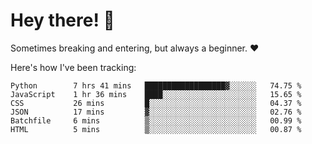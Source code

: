 # Hey there! 👋
Sometimes breaking and entering, but always a beginner. ❤️

Here's how I've been tracking:
<!--START_SECTION:waka-->

```text
Python        7 hrs 41 mins   ██████████████████▓░░░░░░   74.75 %
JavaScript    1 hr 36 mins    ████░░░░░░░░░░░░░░░░░░░░░   15.65 %
CSS           26 mins         █░░░░░░░░░░░░░░░░░░░░░░░░   04.37 %
JSON          17 mins         ▓░░░░░░░░░░░░░░░░░░░░░░░░   02.76 %
Batchfile     6 mins          ▒░░░░░░░░░░░░░░░░░░░░░░░░   00.99 %
HTML          5 mins          ▒░░░░░░░░░░░░░░░░░░░░░░░░   00.87 %
```

<!--END_SECTION:waka-->

